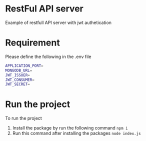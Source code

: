 # RestFul API server
Example of restfull API server with jwt authetication

# Requirement
Please define the following in the .env file
```sh
APPLICATION_PORT=
MONGODB_URL=
JWT_ISSUER=
JWT_CONSUMER=
JWT_SECRET=
```

# Run the project
To run the project
1. Install the package by run the following command
`npm i`
2. Run this command after installing the packages
`node index.js`
